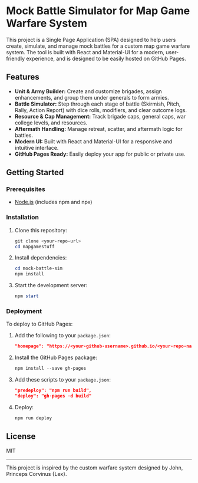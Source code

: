 # Mock Battle Simulator for Map Game Warfare System

This project is a Single Page Application (SPA) designed to help users create, simulate, and manage mock battles for a custom map game warfare system. The tool is built with React and Material-UI for a modern, user-friendly experience, and is designed to be easily hosted on GitHub Pages.

## Features
- **Unit & Army Builder:** Create and customize brigades, assign enhancements, and group them under generals to form armies.
- **Battle Simulator:** Step through each stage of battle (Skirmish, Pitch, Rally, Action Report) with dice rolls, modifiers, and clear outcome logs.
- **Resource & Cap Management:** Track brigade caps, general caps, war college levels, and resources.
- **Aftermath Handling:** Manage retreat, scatter, and aftermath logic for battles.
- **Modern UI:** Built with React and Material-UI for a responsive and intuitive interface.
- **GitHub Pages Ready:** Easily deploy your app for public or private use.

## Getting Started

### Prerequisites
- [Node.js](https://nodejs.org/) (includes npm and npx)

### Installation
1. Clone this repository:
   ```powershell
   git clone <your-repo-url>
   cd mapgamestuff
   ```
2. Install dependencies:
   ```powershell
   cd mock-battle-sim
   npm install
   ```
3. Start the development server:
   ```powershell
   npm start
   ```

### Deployment
To deploy to GitHub Pages:
1. Add the following to your `package.json`:
   ```json
   "homepage": "https://<your-github-username>.github.io/<your-repo-name>"
   ```
2. Install the GitHub Pages package:
   ```powershell
   npm install --save gh-pages
   ```
3. Add these scripts to your `package.json`:
   ```json
   "predeploy": "npm run build",
   "deploy": "gh-pages -d build"
   ```
4. Deploy:
   ```powershell
   npm run deploy
   ```

## License
MIT

---

This project is inspired by the custom warfare system designed by John, Princeps Corvinus {Lex}.

